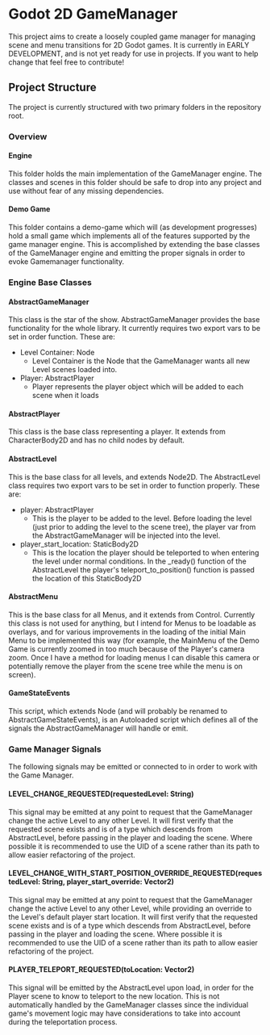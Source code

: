# Godot 2D GameManager

This project aims to create a loosely coupled game manager for managing scene and menu transitions for 2D Godot games. It is currently in EARLY DEVELOPMENT, and is not yet ready for use in projects. If you want to help change that feel free to contribute!

## Project Structure
The project is currently structured with two primary folders in the repository root. 
### Overview
#### Engine
This folder holds the main implementation of the GameManager engine. The classes and scenes in this folder should be safe to drop into any project and use without fear of any missing dependencies.
#### Demo Game
This folder contains a demo-game which will (as development progresses) hold a small game which implements all of the features supported by the game manager engine. This is accomplished by extending the base classes of the GameManager engine and emitting the proper signals in order to evoke Gamemanager functionality.

### Engine Base Classes

#### AbstractGameManager
This class is the star of the show. AbstractGameManager provides the base functionality for the whole library. It currently requires two export vars to be set in order function. These are:
 * Level Container: Node
 	* Level Container is the Node that the GameManager wants all new Level scenes loaded into.
 * Player: AbstractPlayer
 	* Player represents the player object which will be added to each scene when it loads

#### AbstractPlayer
This class is the base class representing a player. It extends from CharacterBody2D and has no child nodes by default. 

#### AbstractLevel
This is the base class for all levels, and extends Node2D. The AbstractLevel class requires two export vars to be set in order to function properly. These are:
 * player: AbstractPlayer
 	* This is the player to be added to the level. Before loading the level (just prior to adding the level to the scene tree), the player var from the AbstractGameManager will be injected into the level.
 * player_start_location: StaticBody2D
 	* This is the location the player should be teleported to when entering the level under normal conditions. In the _ready() function of the AbstractLevel the player's teleport_to_position() function is passed the location of this StaticBody2D


#### AbstractMenu
This is the base class for all Menus, and it extends from Control. Currently this class is not used for anything, but I intend for Menus to be loadable as overlays, and for various improvements in the loading of the initial Main Menu to be implemented this way (for example, the MainMenu of the Demo Game is currently zoomed in too much because of the Player's camera zoom. Once I have a method for loading menus I can disable this camera or potentially remove the player from the scene tree while the menu is on screen).

#### GameStateEvents
This script, which extends Node (and will probably be renamed to AbstractGameStateEvents), is an Autoloaded script which defines all of the signals the AbstractGameManager will handle or emit.

### Game Manager Signals
The following signals may be emitted or connected to in order to work with the Game Manager.

#### LEVEL_CHANGE_REQUESTED(requestedLevel: String)
This signal may be emitted at any point to request that the GameManager change the active Level to any other Level. It will first verify that the requested scene exists and is of a type which descends from AbstractLevel, before passing in the player and loading the scene. Where possible it is recommended to use the UID of a scene rather than its path to allow easier refactoring of the project.

#### LEVEL_CHANGE_WITH_START_POSITION_OVERRIDE_REQUESTED(requestedLevel: String, player_start_override: Vector2)
This signal may be emitted at any point to request that the GameManager change the active Level to any other Level, while providing an override to the Level's default player start location. It will first verify that the requested scene exists and is of a type which descends from AbstractLevel, before passing in the player and loading the scene. Where possible it is recommended to use the UID of a scene rather than its path to allow easier refactoring of the project.

#### PLAYER_TELEPORT_REQUESTED(toLocation: Vector2)
This signal will be emitted by the AbstractLevel upon load, in order for the Player scene to know to teleport to the new location. This is not automatically handled by the GameManager classes since the individual game's movement logic may have considerations to take into account during the teleportation process.
